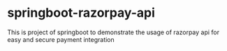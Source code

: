 # springboot-razorpay-api
This is project of springboot to demonstrate the usage of razorpay api for easy and secure payment integration
